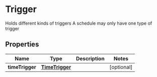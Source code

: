 

# Trigger

Holds different kinds of triggers  A schedule may only have one type of trigger

## Properties

| Name | Type | Description | Notes |
|------------ | ------------- | ------------- | -------------|
|**timeTrigger** | [**TimeTrigger**](TimeTrigger.md) |  |  [optional] |



